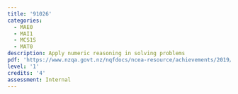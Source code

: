 ```yaml
---
title: '91026'
categories:
  - MAE0
  - MAI1
  - MCS1S
  - MAT0
description: Apply numeric reasoning in solving problems
pdf: 'https://www.nzqa.govt.nz/nqfdocs/ncea-resource/achievements/2019/as91026.pdf'
level: '1'
credits: '4'
assessment: Internal
---
```


